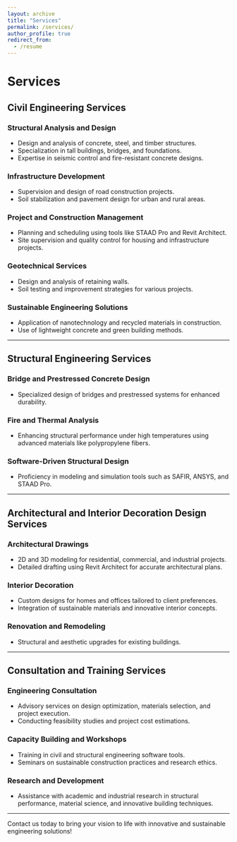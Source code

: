 ```yaml
---
layout: archive
title: "Services"
permalink: /services/
author_profile: true
redirect_from:
  - /resume
---
```



# Services

## Civil Engineering Services
### Structural Analysis and Design
- Design and analysis of concrete, steel, and timber structures.
- Specialization in tall buildings, bridges, and foundations.
- Expertise in seismic control and fire-resistant concrete designs.

### Infrastructure Development
- Supervision and design of road construction projects.
- Soil stabilization and pavement design for urban and rural areas.

### Project and Construction Management
- Planning and scheduling using tools like STAAD Pro and Revit Architect.
- Site supervision and quality control for housing and infrastructure projects.

### Geotechnical Services
- Design and analysis of retaining walls.
- Soil testing and improvement strategies for various projects.

### Sustainable Engineering Solutions
- Application of nanotechnology and recycled materials in construction.
- Use of lightweight concrete and green building methods.

---

## Structural Engineering Services
### Bridge and Prestressed Concrete Design
- Specialized design of bridges and prestressed systems for enhanced durability.

### Fire and Thermal Analysis
- Enhancing structural performance under high temperatures using advanced materials like polypropylene fibers.

### Software-Driven Structural Design
- Proficiency in modeling and simulation tools such as SAFIR, ANSYS, and STAAD Pro.

---

## Architectural and Interior Decoration Design Services
### Architectural Drawings
- 2D and 3D modeling for residential, commercial, and industrial projects.
- Detailed drafting using Revit Architect for accurate architectural plans.

### Interior Decoration
- Custom designs for homes and offices tailored to client preferences.
- Integration of sustainable materials and innovative interior concepts.

### Renovation and Remodeling
- Structural and aesthetic upgrades for existing buildings.

---

## Consultation and Training Services
### Engineering Consultation
- Advisory services on design optimization, materials selection, and project execution.
- Conducting feasibility studies and project cost estimations.

### Capacity Building and Workshops
- Training in civil and structural engineering software tools.
- Seminars on sustainable construction practices and research ethics.

### Research and Development
- Assistance with academic and industrial research in structural performance, material science, and innovative building techniques.

---

Contact us today to bring your vision to life with innovative and sustainable engineering solutions!

